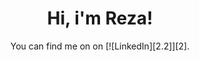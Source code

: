 <h1 align= "center"><b>Hi, i'm Reza! </b></h1>

<!-- comment <h1 align= "center"><img src="https://media.giphy.com/media/kudIERso2pFiE/giphy.gif" width="300px"></h1> -->


<!-- Actual text -->

<center> You can find me on on [![LinkedIn][2.2]][2]. </center>

<!-- Icons -->

[2.2]: https://raw.githubusercontent.com/rezasugiarto/rezasugiarto/master/linkedin-3-16.png (LinkedIn icon without padding)

<!-- Links to your social media accounts -->
[2]: https://www.linkedin.com/in/reza-sugiarto/
  

<!--
**rezasugiarto/rezasugiarto** is a ✨ _special_ ✨ repository because its `README.md` (this file) appears on your GitHub profile.

Here are some ideas to get you started:

- 🔭 I’m currently working on ...
- 🌱 I’m currently learning ...
- 👯 I’m looking to collaborate on ...
- 🤔 I’m looking for help with ...
- 💬 Ask me about ...
- 📫 How to reach me: ...
- 😄 Pronouns: ...
- ⚡ Fun fact: ...
-->
